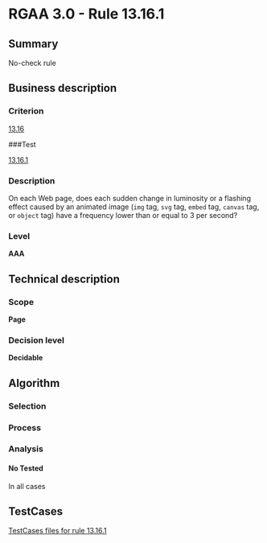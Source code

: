 # RGAA 3.0 -  Rule 13.16.1

## Summary

No-check rule

## Business description

### Criterion

[13.16](http://asqatasun.github.io/RGAA--3.0--EN/RGAA3.0_Criteria_English_version_v1.html#crit-13-16)

###Test

[13.16.1](http://asqatasun.github.io/RGAA--3.0--EN/RGAA3.0_Criteria_English_version_v1.html#test-13-16-1)

### Description
On each Web page, does
    each sudden change in luminosity or a flashing effect
    caused by an animated image (<code>img</code> tag, <code>svg</code>
    tag, <code>embed</code> tag, <code>canvas</code> tag, or <code>object</code> tag) have
    a frequency lower than or equal to 3 per second? 


### Level

**AAA**

## Technical description

### Scope

**Page**

### Decision level

**Decidable**

## Algorithm

### Selection

### Process

### Analysis

#### No Tested 

In all cases







##  TestCases 

[TestCases files for rule 13.16.1](https://github.com/Asqatasun/Asqatasun/tree/master/rules/rules-rgaa3.0/src/test/resources/testcases/rgaa30/Rgaa30Rule131601/) 


